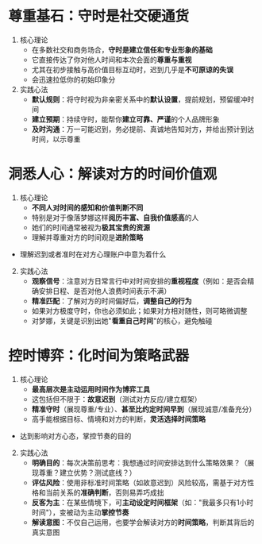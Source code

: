 # 尊重基石：守时是社交硬通货
1. 核心理论
	- 在多数社交和商务场合，**守时是建立信任和专业形象的基础**
	- 它直接传达了你对他人时间和本次会面的**尊重与重视**
	- 尤其在初步接触与高价值目标互动时，迟到几乎是**不可原谅的失误**
	- 会迅速拉低你的初始印象分
2. 实践心法
	- **默认规则**：将守时视为非亲密关系中的**默认设置**，提前规划，预留缓冲时间
	- **建立预期**：持续守时，能帮你**建立可靠、严谨**的个人品牌形象
	- **及时沟通**：万一可能迟到，务必提前、真诚地告知对方，并给出预计到达时间，以示尊重

# 洞悉人心：解读对方的时间价值观
1. 核心理论
	- **不同人对时间的感知和价值判断不同**
	- 特别是对于像落梦娜这样**阅历丰富、自我价值感高**的人
	- 她们的时间通常被视为**极其宝贵的资源**
	- 理解并尊重对方的时间观是**进阶策略**
  - 理解迟到或者准时在对方心理账户中意为着什么
2. 实践心法
	- **观察信号**：注意对方日常言行中对时间安排的**重视程度**（例如：是否会精确安排日程、是否对他人浪费时间表示不满）
	- **精准匹配**：了解对方的时间偏好后，**调整自己的行为**
	- 如果对方极度守时，你也必须如此；如果对方相对随性，则可略微调整
	- 对梦娜，关键是识别出她"**看重自己时间**"的核心，避免触碰

# 控时博弈：化时间为策略武器
1. 核心理论
	- **最高层次是主动运用时间作为博弈工具**
	- 这包括但不限于：**故意迟到**（测试对方反应/建立框架）
	- **精准守时**（展现尊重/专业）、**甚至比约定时间早到**（展现诚意/准备充分）
	- 高手能根据目标、情境和对方的判断，**灵活选择时间策略**
  - 达到影响对方心态，掌控节奏的目的
2. 实践心法
	- **明确目的**：每次决策前思考：我想通过时间安排达到什么策略效果？（展现尊重？建立优势？测试底线？）
	- **评估风险**：使用非标准时间策略（如故意迟到）风险较高，需基于对方性格和当前关系的**准确判断**，否则易弄巧成拙
	- **反客为主**：在某些情境下，可**主动设定时间框架**（如："我最多只有1小时时间"），变被动为主动**掌控节奏**
	- **解读意图**：不仅自己运用，也要学会解读对方的**时间策略**，判断其背后的真实意图 